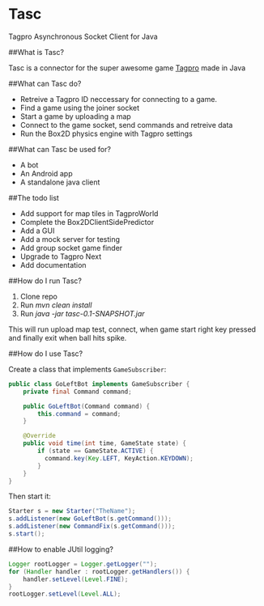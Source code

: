 # Tasc

Tagpro Asynchronous Socket Client for Java

##What is Tasc?

Tasc is a connector for the super awesome game [Tagpro](http://tagpro.koalabeast.com/) made in Java


##What can Tasc do?

* Retreive a Tagpro ID neccessary for connecting to a game.
* Find a game using the joiner socket
* Start a game by uploading a map
* Connect to the game socket, send commands and retreive data
* Run the Box2D physics engine with Tagpro settings

##What can Tasc be used for?

* A bot
* An Android app
* A standalone java client

##The todo list

* Add support for map tiles in TagproWorld
* Complete the Box2DClientSidePredictor
* Add a GUI
* Add a mock server for testing
* Add group socket game finder
* Upgrade to Tagpro Next
* Add documentation


##How do I run Tasc?

1. Clone repo
2. Run *mvn clean install*
3. Run *java -jar tasc-0.1-SNAPSHOT.jar*

This will run upload map test, connect, when game start right key pressed and finally exit when ball hits spike.

##How do I use Tasc?

Create a class that implements `GameSubscriber`:

```java
public class GoLeftBot implements GameSubscriber {
    private final Command command;

    public GoLeftBot(Command command) {
        this.command = command;
    }

    @Override
    public void time(int time, GameState state) {
        if (state == GameState.ACTIVE) {
          command.key(Key.LEFT, KeyAction.KEYDOWN);
        }
    }
}
```

Then start it:
```java
Starter s = new Starter("TheName");
s.addListener(new GoLeftBot(s.getCommand()));
s.addListener(new CommandFix(s.getCommand()));
s.start();
```

##How to enable JUtil logging?

```java
Logger rootLogger = Logger.getLogger("");
for (Handler handler : rootLogger.getHandlers()) {
    handler.setLevel(Level.FINE);
}
rootLogger.setLevel(Level.ALL);
```




